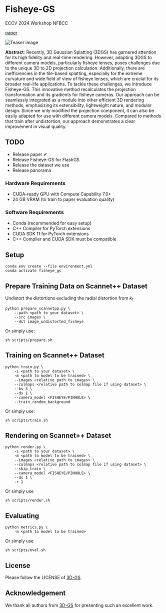 # Fisheye-GS
ECCV 2024 Workshop NFBCC

[paper](https://neural-fields-beyond-cams.github.io/accepted_papers/20.pdf)

![Teaser image](assets/teaser1.jpg)

**Abstract**:  Recently, 3D Gaussian Splatting (3DGS) has garnered attention for its high fidelity and real-time rendering. However, adapting 3DGS to different camera models, particularly fisheye lenses, poses challenges due to the unique 3D to 2D projection calculation. Additionally, there are inefficiencies in the tile-based splatting, especially for the extreme curvature and wide field of view of fisheye lenses, which are crucial for its broader real-life applications. To tackle these challenges, we introduce Fisheye-GS. This innovative method recalculates the projection transformation and its gradients for fisheye cameras. Our approach can be seamlessly integrated as a module into other efficient 3D rendering methods, emphasizing its extensibility, lightweight nature, and modular design. Since we only modified the projection component, it can also be easily adapted for use with different camera models. Compared to methods that train after undistortion, our approach demonstrates a clear improvement in visual quality.

## TODO
+ Release paper ✔
+ Release Fisheye-GS for FlashGS
+ Release the dataset we use
+ Release panorama
### Hardware Requirements

- CUDA-ready GPU with Compute Capability 7.0+
- 24 GB VRAM (to train to paper evaluation quality)

### Software Requirements
- Conda (recommended for easy setup)
- C++ Compiler for PyTorch extensions 
- CUDA SDK 11 for PyTorch extensions
- C++ Compiler and CUDA SDK must be compatible

## Setup
```shell
conda env create --file environment.yml
conda activate fisheye_gs
```
## Prepare Training Data on Scannet++ Dataset
Undistort the distortions excluding the radial distortion from $k_1$
```shell
python prepare_scannetpp.py \
    --path <path to your dataset> \
    --src images \
    --dst image_undistorted_fisheye 
```
Or simply use:
```shell
sh scripts/prepare.sh
```
## Training on Scannet++ Dataset
```shell
python train.py \
    -s <path to your dataset> \
    -m <path to model to be trained> \
    --images <relative path to images> \
    --colmaps <relative path to colmap file if using dataset> \
    --bs 3 \
    --ds 1 \
    --camera_model <FISHEYE/PINHOLE> \
    --train_random_background 
```
Or simply use:
```shell
sh scripts/train.sh
```
## Rendering on Scannet++ Dataset
```shell
python render.py \
    -s <path to your dataset> \
    -m <path to model to be trained> \
    --images <relative path to images> \
    --colmaps <relative path to colmap file if using dataset> \
    --skip_train \
    --camera_model <FISHEYE/PINHOLE> \
    --ds 1 \
    -r 1 
```
Or simply use
```shell
sh scripts/render.sh
```
## Evaluating
```shell
python metrics.py \
    -m <path to model to be trained>
```
Or simply use
```shell
sh scripts/eval.sh
```

## License
Please follow the LICENSE of <a href='https://github.com/graphdeco-inria/gaussian-splatting'>3D-GS</a>.

## Acknowledgement
We thank all authors from <a href='https://github.com/graphdeco-inria/gaussian-splatting'>3D-GS</a> for presenting such an excellent work.
